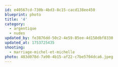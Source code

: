 ```yaml
---
id: e40567cd-730b-4bd3-8c15-cacd138ee450
blueprint: photo
title: '4'
category:
  - argentique
  - nudes
updated_by: fe3876dd-50c2-4e59-85ee-4d150dbf8330
updated_at: 1753725435
shooting:
  - marriage-michel-et-michelle
photo: 483d078d-7a90-4b15-af22-c7be5704dca6.jpeg
---
```

